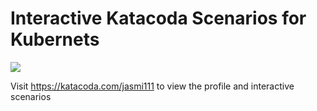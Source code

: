 # Interactive Katacoda Scenarios for Kubernets

[![](http://shields.katacoda.com/katacoda/ocp-power-demos/count.svg)](https://www.katacoda.com/ocp-power-demos "Get your profile on Katacoda.com")

Visit https://katacoda.com/jasmi111 to view the profile and interactive scenarios
